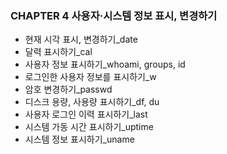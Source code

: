 ### CHAPTER 4 사용자·시스템 정보 표시, 변경하기
- 현재 시각 표시, 변경하기_date
- 달력 표시하기_cal
- 사용자 정보 표시하기_whoami, groups, id
- 로그인한 사용자 정보를 표시하기_w
- 암호 변경하기_passwd
- 디스크 용량, 사용량 표시하기_df, du
- 사용자 로그인 이력 표시하기_last
- 시스템 가동 시간 표시하기_uptime
- 시스템 정보 표시하기_uname
